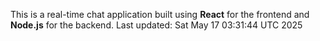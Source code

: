 This is a real-time chat application built using **React** for the frontend and **Node.js** for the backend.
Last updated: Sat May 17 03:31:44 UTC 2025
